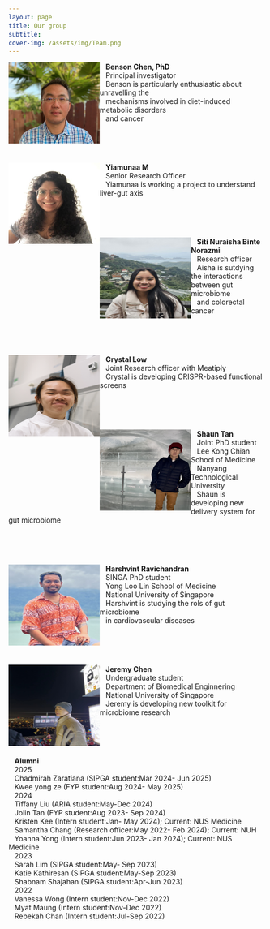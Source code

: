 ```yaml
---
layout: page
title: Our group
subtitle: 
cover-img: /assets/img/Team.png
---
```

<img alt="Benson" align="left" src="/assets/img/Benson3.png" width="180" height="160"/>

&nbsp;&nbsp;&nbsp;<b>Benson Chen, PhD</b><br>
&nbsp;&nbsp;&nbsp;Principal investigator<br>
&nbsp;&nbsp;&nbsp;Benson is particularly enthusiastic about unravelling the<br>
&nbsp;&nbsp;&nbsp;mechanisms involved in diet-induced metabolic disorders<br>
&nbsp;&nbsp;&nbsp;and cancer<br>

<br><br><br>

<img alt="Yiamunaa" align="left" src="/assets/img/YiamunaaM.jpg" width="180" height="160"/>

&nbsp;&nbsp;&nbsp;<b>Yiamunaa M</b><br>
&nbsp;&nbsp;&nbsp;Senior Research Officer<br>
&nbsp;&nbsp;&nbsp;Yiamunaa is working a project to understand liver-gut axis<br>

<br><br><br>

<img alt="Aisha" align="left" src="/assets/img/Aisha.jpeg" width="180" height="160"/>

&nbsp;&nbsp;&nbsp;<b>Siti Nuraisha Binte Norazmi</b><br>
&nbsp;&nbsp;&nbsp;Research officer<br>
&nbsp;&nbsp;&nbsp;Aisha is sutdying the interactions between gut microbiome<br>
&nbsp;&nbsp;&nbsp;and colorectal cancer<br>

<br><br><br>

<img alt="Crystal" align="left" src="/assets/img/Crystal_1.png" width="180" height="160"/>

&nbsp;&nbsp;&nbsp;<b>Crystal Low</b><br>
&nbsp;&nbsp;&nbsp;Joint Research officer with Meatiply<br>
&nbsp;&nbsp;&nbsp;Crystal is developing CRISPR-based functional screens<br>

<br><br><br>

<img alt="Shaun" align="left" src="/assets/img/Shaun_Tan.jpg" width="180" height="160"/>

&nbsp;&nbsp;&nbsp;<b>Shaun Tan</b><br>
&nbsp;&nbsp;&nbsp;Joint PhD student<br>
&nbsp;&nbsp;&nbsp;Lee Kong Chian School of Medicine<br>
&nbsp;&nbsp;&nbsp;Nanyang Technological University<br>
&nbsp;&nbsp;&nbsp;Shaun is developing new delivery system for gut microbiome<br>

<br><br><br>

<img alt="Harshvint" align="left" src="/assets/img/Harshvint.jpeg" width="180" height="160"/>

&nbsp;&nbsp;&nbsp;<b>Harshvint Ravichandran</b><br>
&nbsp;&nbsp;&nbsp;SINGA PhD student<br>
&nbsp;&nbsp;&nbsp;Yong Loo Lin School of Medicine<br>
&nbsp;&nbsp;&nbsp;National University of Singapore<br>
&nbsp;&nbsp;&nbsp;Harshvint is studying the rols of gut microbiome<br>
&nbsp;&nbsp;&nbsp;in cardiovascular diseases<br>

<br><br><br>

<img alt="Jeremy" align="left" src="/assets/img/Jeremy.jpeg" width="180" height="160"/>

&nbsp;&nbsp;&nbsp;<b>Jeremy Chen</b><br>
&nbsp;&nbsp;&nbsp;Undergraduate student<br>
&nbsp;&nbsp;&nbsp;Department of Biomedical Enginnering<br>
&nbsp;&nbsp;&nbsp;National University of Singapore<br>
&nbsp;&nbsp;&nbsp;Jeremy is developing new toolkit for microbiome research<br>


<br><br><br>

&nbsp;&nbsp;&nbsp;<b>Alumni</b><br>
&nbsp;&nbsp;&nbsp;2025<br>
&nbsp;&nbsp;&nbsp;Chadmirah Zaratiana (SIPGA student:Mar 2024- Jun 2025)<br>
&nbsp;&nbsp;&nbsp;Kwee yong ze (FYP student:Aug 2024- May 2025)<br>
&nbsp;&nbsp;&nbsp;2024<br>
&nbsp;&nbsp;&nbsp;Tiffany Liu (ARIA student:May-Dec 2024)<br>
&nbsp;&nbsp;&nbsp;Jolin Tan (FYP student:Aug 2023- Sep 2024)<br>
&nbsp;&nbsp;&nbsp;Kristen Kee (Intern student:Jan- May 2024); Current: NUS Medicine<br>
&nbsp;&nbsp;&nbsp;Samantha Chang (Research officer:May 2022- Feb 2024); Current: NUH<br>
&nbsp;&nbsp;&nbsp;Yoanna Yong (Intern student:Jun 2023- Jan 2024); Current: NUS Medicine<br>
&nbsp;&nbsp;&nbsp;2023<br>
&nbsp;&nbsp;&nbsp;Sarah Lim (SIPGA student:May- Sep 2023)<br>
&nbsp;&nbsp;&nbsp;Katie Kathiresan (SIPGA student:May-Sep 2023)<br>
&nbsp;&nbsp;&nbsp;Shabnam Shajahan (SIPGA student:Apr-Jun 2023)<br>
&nbsp;&nbsp;&nbsp;2022<br>
&nbsp;&nbsp;&nbsp;Vanessa Wong (Intern student:Nov-Dec 2022)<br>
&nbsp;&nbsp;&nbsp;Myat Maung (Intern student:Nov-Dec 2022)<br>
&nbsp;&nbsp;&nbsp;Rebekah Chan (Intern student:Jul-Sep 2022)<br>

<br><br><br>
